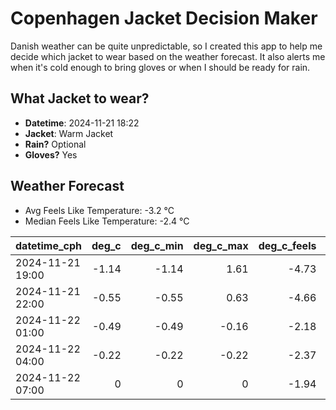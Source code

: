 
# Copenhagen Jacket Decision Maker

Danish weather can be quite unpredictable, so I created this app to help me decide which jacket to wear based on the weather forecast. 
It also alerts me when it's cold enough to bring gloves or when I should be ready for rain.

## What Jacket to wear?

- **Datetime**: 2024-11-21 18:22
- **Jacket**: Warm Jacket
- **Rain?** Optional
- **Gloves?** Yes

## Weather Forecast
- Avg Feels Like Temperature: -3.2 °C
- Median Feels Like Temperature: -2.4 °C

| datetime_cph     |   deg_c |   deg_c_min |   deg_c_max |   deg_c_feels | weather   | wind   | rain   |
|:-----------------|--------:|------------:|------------:|--------------:|:----------|:-------|:-------|
| 2024-11-21 19:00 |   -1.14 |       -1.14 |        1.61 |         -4.73 | Rain      | Low    | Low    |
| 2024-11-21 22:00 |   -0.55 |       -0.55 |        0.63 |         -4.66 | Clouds    | Low    | None   |
| 2024-11-22 01:00 |   -0.49 |       -0.49 |       -0.16 |         -2.18 | Clouds    | Low    | None   |
| 2024-11-22 04:00 |   -0.22 |       -0.22 |       -0.22 |         -2.37 | Clouds    | Low    | None   |
| 2024-11-22 07:00 |    0    |        0    |        0    |         -1.94 | Clouds    | Low    | None   |
        